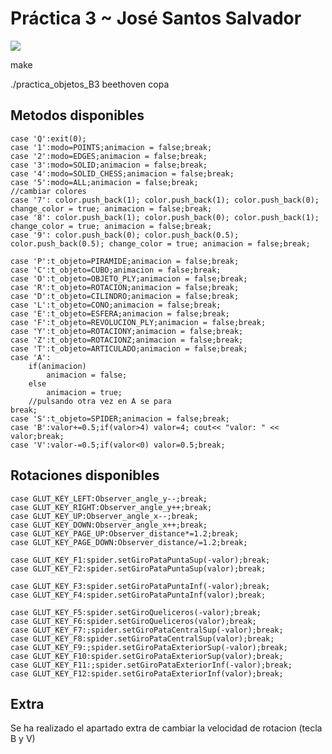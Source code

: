# Práctica 3 ~ José Santos Salvador 
![](~/imagen.png)

make   

./practica_objetos_B3 beethoven copa

## Metodos disponibles

	case 'Q':exit(0);
	case '1':modo=POINTS;animacion = false;break;
	case '2':modo=EDGES;animacion = false;break;
	case '3':modo=SOLID;animacion = false;break;
	case '4':modo=SOLID_CHESS;animacion = false;break;
	case '5':modo=ALL;animacion = false;break;
	//cambiar colores
	case '7': color.push_back(1); color.push_back(1); color.push_back(0); change_color = true; animacion = false;break;
	case '8': color.push_back(1); color.push_back(0); color.push_back(1); change_color = true; animacion = false;break;
	case '9': color.push_back(0); color.push_back(0.5); color.push_back(0.5); change_color = true; animacion = false;break;

	case 'P':t_objeto=PIRAMIDE;animacion = false;break;
	case 'C':t_objeto=CUBO;animacion = false;break;
	case 'O':t_objeto=OBJETO_PLY;animacion = false;break;	
	case 'R':t_objeto=ROTACION;animacion = false;break;
	case 'D':t_objeto=CILINDRO;animacion = false;break;
	case 'L':t_objeto=CONO;animacion = false;break;
	case 'E':t_objeto=ESFERA;animacion = false;break;
	case 'F':t_objeto=REVOLUCION_PLY;animacion = false;break;
	case 'Y':t_objeto=ROTACIONY;animacion = false;break;
	case 'Z':t_objeto=ROTACIONZ;animacion = false;break;
    case 'T':t_objeto=ARTICULADO;animacion = false;break;
	case 'A':
		if(animacion)
			animacion = false;
		else
			animacion = true;
		//pulsando otra vez en A se para
	break;
	case 'S':t_objeto=SPIDER;animacion = false;break;
 	case 'B':valor+=0.5;if(valor>4) valor=4; cout<< "valor: " << valor;break;
	case 'V':valor-=0.5;if(valor<0) valor=0.5;break; 


## Rotaciones disponibles

	case GLUT_KEY_LEFT:Observer_angle_y--;break;
	case GLUT_KEY_RIGHT:Observer_angle_y++;break;
	case GLUT_KEY_UP:Observer_angle_x--;break;
	case GLUT_KEY_DOWN:Observer_angle_x++;break;
	case GLUT_KEY_PAGE_UP:Observer_distance*=1.2;break;
	case GLUT_KEY_PAGE_DOWN:Observer_distance/=1.2;break;

	case GLUT_KEY_F1:spider.setGiroPataPuntaSup(-valor);break;
	case GLUT_KEY_F2:spider.setGiroPataPuntaSup(valor);break;

	case GLUT_KEY_F3:spider.setGiroPataPuntaInf(-valor);break;
	case GLUT_KEY_F4:spider.setGiroPataPuntaInf(valor);break;

	case GLUT_KEY_F5:spider.setGiroQueliceros(-valor);break;
	case GLUT_KEY_F6:spider.setGiroQueliceros(valor);break;
	case GLUT_KEY_F7:;spider.setGiroPataCentralSup(-valor);break;
	case GLUT_KEY_F8:spider.setGiroPataCentralSup(valor);break;
	case GLUT_KEY_F9:;spider.setGiroPataExteriorSup(-valor);break;
	case GLUT_KEY_F10:spider.setGiroPataExteriorSup(valor);break;
	case GLUT_KEY_F11:;spider.setGiroPataExteriorInf(-valor);break;
	case GLUT_KEY_F12:spider.setGiroPataExteriorInf(valor);break;

## Extra

Se ha realizado el apartado extra de cambiar la velocidad de rotacion (tecla B y V)
